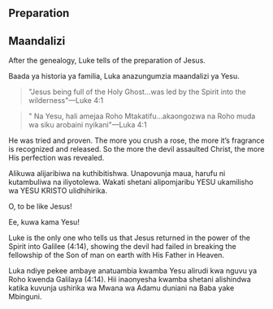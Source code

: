 ## Preparation

## Maandalizi

After the genealogy, Luke tells of the preparation of Jesus.

Baada ya historia ya familia, Luka anazungumzia maandalizi ya Yesu.

> "Jesus being full of the Holy Ghost...was led by the Spirit into the wilderness"&mdash;Luke 4:1

> " Na Yesu, hali amejaa Roho Mtakatifu...akaongozwa na Roho muda wa siku arobaini nyikani"&mdash;Luka 4:1

He was tried and proven. The more you crush a rose, the more it’s fragrance is recognized and released. So the more the devil assaulted Christ, the more His perfection was revealed.

Alikuwa alijaribiwa na kuthibitishwa. Unapovunja maua, harufu ni kutambuliwa na iliyotolewa. Wakati shetani alipomjaribu YESU ukamilisho wa YESU KRISTO ulidhihirika.

O, to be like Jesus!

Ee, kuwa kama Yesu!

Luke is the only one who tells us that Jesus returned in the power of the Spirit into Galilee (4:14), showing the devil had failed in breaking the fellowship of the Son of man on earth with His Father in Heaven.

Luka ndiye pekee ambaye anatuambia kwamba Yesu alirudi kwa nguvu ya Roho kwenda Galilaya (4:14). Hii inaonyesha kwamba shetani alishindwa katika kuvunja ushirika wa Mwana wa Adamu duniani na Baba yake Mbinguni.